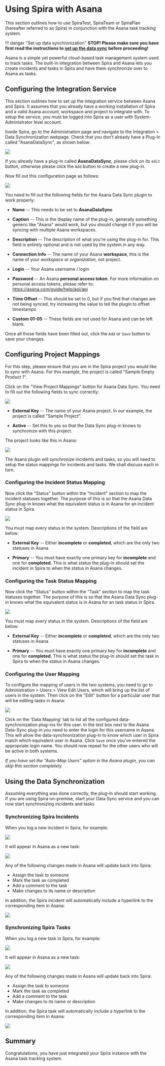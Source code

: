 # Using Spira with Asana

This section outlines how to use SpiraTest, SpiraTeam or SpiraPlan
(hereafter referred to as Spira) in conjunction with the Asana
task tracking system.

!!! danger "Set up data synchronization"
    **STOP! Please make sure you have first read the instructions to [set up  the data sync](Setting-up-Data-Synchronization.md) before proceeding!**

Asana is a simple yet powerful cloud-based task management system used to track tasks. The built-in integration between Spira and Asana lets you create incidents and tasks in Spira and have them synchronize over to Asana as tasks.

## Configuring the Integration Service 

This section outlines how to set up the integration service between
Asana and Spira. It assumes that you already have a working
installation of Spira and a valid Asana account, workspace and project to integrate with.
To setup the service, you must be logged into Spira as a user with
System-Administrator level account.

Inside Spira, go to the Administration page and navigate to the
Integration \> Data Synchronization webpage. Check that you don't
already have a Plug-In called "AsanaDataSync", as shown below:

![](img/Using_Spira_with_Asana_1.png)

If you already have a plug-in called **AsanaDataSync**, please click on
its `edit` button, otherwise please click the `Add` button to create a
new plug-in.

Now fill out this configuration page as follows:

![](img/Using_Spira_with_Asana_2.png)


You need to fill out the following fields for the Asana Data Sync
plugin to work properly:

-   **Name** -- This needs to be set to **AsanaDataSync**

-   **Caption** -- This is the display name of the plug-in, generally
something generic like "Asana" would work, but you should change it
if you will be syncing with multiple Asana workspaces.

-   **Description** -- The description of what you're using the plug-in
for. This field is entirely optional and is not used by the system
in any way.

-   **Connection Info** -- The name of your Asana **workspace**, this is the name of your *workspace* or *organization*, not project.

-   **Login** -- Your Asana username / login

-   **Password** -- An Asana **personal access token**. For more information on personal access tokens, please refer to:
<https://asana.com/guide/help/api/api>

-   **Time Offset** -- This should be set to 0, but if you find that
changes are not being synced, try increasing the value to tell the
plugin to offset timestamps

-   **Custom 01-05** -- These fields are not used for Asana and can be left blank.

Once all those fields have
been filled out, click the `Add` or `Save` button to save your changes.

## Configuring Project Mappings

For this step, please ensure that you are in the Spira project you
would like to sync with Asana. For this example, the project is called
"Sample Empty Product 1".

Click on the "View Project Mappings" button for Asana Data Sync. You
need to fill out the following fields to sync correctly:

![](img/Using_Spira_with_Asana_3.png)

-   **External Key** -- The name of your Asana project. In our
example, the project is called "Sample Project".

-   **Active** -- Set this to yes so that the Data Sync plug-in knows to
synchronize with this project.

The project looks like this in Asana:

![](img/Using_Spira_with_Asana_4.png)


The Asana plugin will synchronize incidents and tasks, so you will need to setup the status mappings for incidents and tasks. We shall discuss each in turn.

### Configuring the Incident Status Mapping

Now click the "Status" button within the "Incident" section to map the
incident statuses together. The purpose of this is so that the Asana
Data Sync plug-in knows what the equivalent status is in Asana for an
incident status in Spira.

![](img/Using_Spira_with_Asana_5.png)

You must map every status in the system. Descriptions of the field are
below:

-   **External Key** -- Either **incomplete** or **completed**, which are the
only two statuses in Asana

-   **Primary** -- You must have exactly one primary key for **incomplete**
and one for **completed**. This is what status the plug-in should set
the incident in Spira to when the status in Asana changes.

### Configuring the Task Status Mapping

Now click the "Status" button within the "Task" section to map the
task statuses together. The purpose of this is so that the Asana
Data Sync plug-in knows what the equivalent status is in Asana for an
task status in Spira.

![](img/Using_Spira_with_Asana_6.png)

You must map every status in the system. Descriptions of the field are
below:

-   **External Key** -- Either **incomplete** or **completed**, which are the
only two statuses in Asana

-   **Primary** -- You must have exactly one primary key for **incomplete**
and one for **completed**. This is what status the plug-in should set
the task in Spira to when the status in Asana changes.

### Configuring the User Mapping

To configure the mapping of users in the two systems, you need to go to
Administration \> Users \> View Edit Users, which will bring up the list
of users in the system. Then click on the "Edit" button for a particular
user that will be editing tasks in Asana:

![](img/Using_Spira_with_Asana_7.png)

Click on the 'Data Mapping' tab to list all the configured
data-synchronization plug-ins for this user. In the text box next to the
Asana Data-Sync plug-in you need to enter the login for this username
in Asana. This will allow the data-synchronization plug-in to know
which user in Spira match which equivalent user in Asana. Click
`Save` once you've entered the appropriate login name. You should now
repeat for the other users who will be active in both systems.

*If you have set the "Auto-Map Users" option in the Asana plugin, you
can skip this section completely.*

## Using the Data Synchronization

Assuming everything was done correctly, the plug-in should start
working. If you are using Spira on-premise, start your Data Sync service and you can now start synchronizing incidents and tasks

### Synchronizing Spira Incidents

When you log a new incident in Spira, for example:

![](img/Using_Spira_with_Asana_8.png)

It will appear in Asana as a new task:

![](img/Using_Spira_with_Asana_9.png)

Any of the following changes made in Asana will update back into Spira:

- Assign the task to someone
- Mark the task as completed
- Add a comment to the task
- Make changes to its name or description

In addition, the Spira incident will automatically include a hyperlink to the corresponding item in Asana:

![](img/Using_Spira_with_Asana_10.png)

### Synchronizing Spira Tasks

When you log a new task in Spira, for example:

![](img/Using_Spira_with_Asana_11.png)

It will appear in Asana as a new task:

![](img/Using_Spira_with_Asana_12.png)

Any of the following changes made in Asana will update back into Spira:

- Assign the task to someone
- Mark the task as completed
- Add a comment to the task
- Make changes to its name or description

In addition, the Spira task will automatically include a hyperlink to the corresponding item in Asana:

![](img/Using_Spira_with_Asana_13.png)

## Summary

Congratulations, you have just integrated your Spira instance with
the Asana task tracking system.